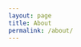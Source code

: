 ```yaml
---
layout: page
title: About
permalink: /about/
---
```


<!-- Another minimal style of Jekyll theme for writers. -->
